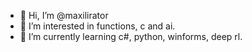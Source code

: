 - 👋 Hi, I’m @maxilirator
- 👀 I’m interested in functions, c and ai.
- 🌱 I’m currently learning c#, python, winforms, deep rl.

<!---
maxilirator/maxilirator is a ✨ special ✨ repository because its `README.md` (this file) appears on your GitHub profile.
You can click the Preview link to take a look at your changes.
--->
